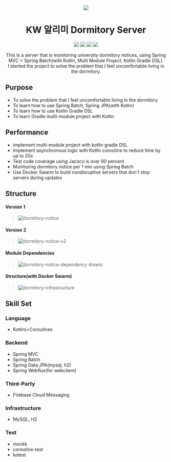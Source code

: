 <p align="center">
<img src="https://user-images.githubusercontent.com/72238126/180598251-9c2a726d-6618-45d6-8565-633290d395fa.png"/>
</p>

<h1 align="center">KW 알리미 Dormitory Server</h1>

<p align="center">
<img src="https://img.shields.io/badge/kotlin-1.7.22-A97BFF.svg"/>
<img src="https://img.shields.io/badge/gradle-7.6.1-5675DF.svg"/>
<img src="https://img.shields.io/badge/spring boot-3.0.1-32A579.svg"/>
<img src="https://img.shields.io/badge/license-Apache2.0-brightgreen.svg"/>
</p>

<p align="center">
This is a server that is monitoring university dormitory notices, using Spring MVC + Spring Batch(with Kotlin, Multi Module Project, Kotlin Gradle DSL).<br/>
I started the project to solve the problem that I feel uncomfortable living in the dormitory.
</p>

## Purpose
- To solve the problem that I feel uncomfortable living in the dormitory
- To learn how to use Spring Batch, Spring JPA(with Kotlin)
- To learn how to use Kotlin Gradle DSL
- To learn Gradle multi-module project with Kotlin

## Performance
- implement multi-module project with kotlin gradle DSL
- Implement asynchronous logic with Kotlin coroutine to reduce time by up to 20x
- Test code coverage using Jacoco is over 90 percent
- Monitoring dormitory notice per 1 min using Spring Batch
- Use Docker Swarm to build nondisruptive servers that don't stop servers during updates

## Structure
#### Version 1
> ![dormitory-notice](https://user-images.githubusercontent.com/73744183/212556467-e71ed18b-f069-4136-ae58-317baea7223d.svg)

#### Version 2
> ![dormitory-notice-v2](https://user-images.githubusercontent.com/73744183/212954729-c7a57a11-43c6-40cd-b584-5043b7d8290b.svg)

#### Module Dependencies
> ![dormitory-notice-dependency drawio](https://user-images.githubusercontent.com/73744183/212954872-c1c268dd-7ce4-4559-8236-b5be0df8898b.svg)

#### Structure(with Docker Swarm)
> ![dormitory-infrastructure](https://user-images.githubusercontent.com/73744183/216516244-806fbede-576d-4306-82b7-f66c89303886.png)

## Skill Set

### Language
- Kotlin(+Coroutines

### Backend
- Spring MVC
- Spring Batch
- Spring Data JPA(mysql, h2)
- Spring Webflux(for webclient)

### Third-Party
- Firebase Cloud Messaging

### Infrastructure
- MySQL, H2

### Test
- mockk
- coroutine-test
- kotest
